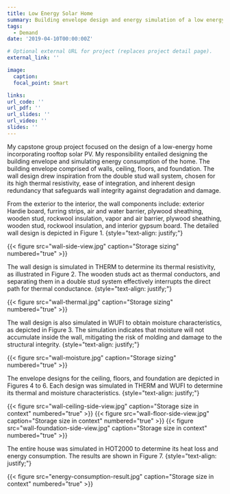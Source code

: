 ```yaml
---
title: Low Energy Solar Home
summary: Building envelope design and energy simulation of a low energy solar home.
tags:
  - Demand
date: '2019-04-10T00:00:00Z'

# Optional external URL for project (replaces project detail page).
external_link: ''

image:
  caption: 
  focal_point: Smart

links:
url_code: ''
url_pdf: ''
url_slides: ''
url_video: ''
slides: ''
---
```


My capstone group project focused on the design of a low-energy home incorporating rooftop solar PV. My responsibility entailed designing the building envelope and simulating energy consumption of the home. The building envelope comprised of walls, ceiling, floors, and foundation. The wall design drew inspiration from the double stud wall system, chosen for its high thermal resistivity, ease of integration, and inherent design redundancy that safeguards wall integrity against degradation and damage.

From the exterior to the interior, the wall components include: exterior Hardie board, furring strips, air and water barrier, plywood sheathing, wooden stud, rockwool insulation, vapor and air barrier, plywood sheathing, wooden stud, rockwool insulation, and interior gypsum board. The detailed wall design is depicted in Figure 1.
{style="text-align: justify;"}

{{< figure src="wall-side-view.jpg" caption="Storage sizing" numbered="true" >}}

The wall design is simulated in THERM to determine its thermal resistivity, as illustrated in Figure 2. The wooden studs act as thermal conductors, and separating them in a double stud system effectively interrupts the direct path for thermal conductance.
{style="text-align: justify;"}

{{< figure src="wall-thermal.jpg" caption="Storage sizing" numbered="true" >}}

The wall design is also simulated in WUFI to obtain moisture characteristics, as depicted in Figure 3. The simulation indicates that moisture will not accumulate inside the wall, mitigating the risk of molding and damage to the structural integrity.
{style="text-align: justify;"}

{{< figure src="wall-moisture.jpg" caption="Storage sizing" numbered="true" >}}

The envelope designs for the ceiling, floors, and foundation are depicted in Figures 4 to 6. Each design was simulated in THERM and WUFI to determine its thermal and moisture characteristics.
{style="text-align: justify;"}

{{< figure src="wall-ceiling-side-view.jpg" caption="Storage size in context" numbered="true" >}}
{{< figure src="wall-floor-side-view.jpg" caption="Storage size in context" numbered="true" >}}
{{< figure src="wall-foundation-side-view.jpg" caption="Storage size in context" numbered="true" >}}

The entire house was simulated in HOT2000 to determine its heat loss and energy consumption. The results are shown in Figure 7.
{style="text-align: justify;"}

{{< figure src="energy-consumption-result.jpg" caption="Storage size in context" numbered="true" >}}


